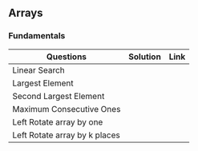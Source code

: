 ## Arrays

### Fundamentals

| Questions                     | Solution | Link |
| ----------------------------- | -------- | ---- |
| Linear Search                 |          |      |
| Largest Element               |          |      |
| Second Largest Element        |          |      |
| Maximum Consecutive Ones      |          |      |
| Left Rotate array by one      |          |      |
| Left Rotate array by k places |          |      |

